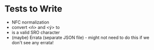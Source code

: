 # Tests to Write

* NFC normalization
* convert <ń> and <ý> to <y>
* is a valid SRO character
* (maybe) Errata (separate JSON file) - might not need to do this if we don't see any errata!
